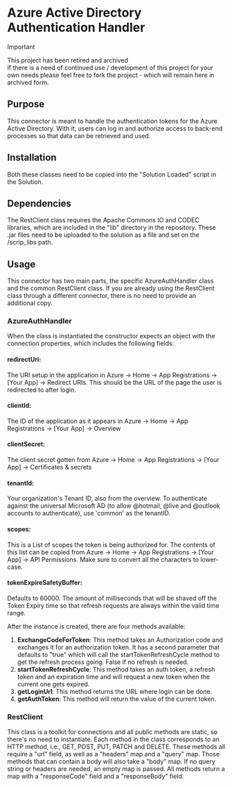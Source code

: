 # Azure Active Directory Authentication Handler

> [!IMPORTANT]
> This project has been retired and archived  
> If there is a need of continued use / development of this project for your own needs please feel free to fork the project - which will remain here in archived form.

## Purpose
This connector is meant to handle the authentication tokens for the Azure Active Directory. 
With it, users can log in and authorize access to back-end processes so that data can be retrieved and used.

## Installation
Both these classes need to be copied into the "Solution Loaded" script in the Solution.

## Dependencies
The RestClient class requires the Apache Commons IO and CODEC libraries, which are included in the "lib" directory in the repository. 
These .jar files need to be uploaded to the solution as a file and set on the /scrip_libs path.

## Usage
This connector has two main parts, the specific AzureAuthHandler class and the common RestClient class.
If you are already using the RestClient class through a different connector, there is no need to provide an additional copy.

### AzureAuthHandler
When the class is instantiated the constructor expects an object with the connection properties, which includes the following fields:

#### redirectUri: 
The URI setup in the application in Azure -> Home -> App Registrations -> [Your App] -> Redirect URIs. This should be the URL of the page the user is redirected to after login.
#### clientId: 
The ID of the application as it appears  in Azure -> Home -> App Registrations -> [Your App]  -> Overview
#### clientSecret:
The client secret gotten from Azure -> Home -> App Registrations -> [Your App] -> Certificates & secrets
#### tenantId:
Your organization's Tenant ID, also from the overview. To authenticate against the universal Microsoft AD (to allow @hotmail, @live and @outlook accounts to authenticate), use 'common' as the tenantID.
#### scopes: 
This is a List of scopes the token is being authorized for. The contents of this list can be copied from Azure -> Home -> App Registrations -> [Your App] -> API Permissions. Make sure to convert all the characters to lower-case.
#### tokenExpireSafetyBuffer: 
Defaults to 60000. The amount of milliseconds that will be shaved off the Token Expiry time so that refresh requests are always within the valid time range.

After the instance is created, there are four methods available:

1) **ExchangeCodeForToken**: This method takes an Authorization code and exchanges it for an authorization token. It has a second parameter that defaults to "true" which will call the startTokenRefreshCycle method to get the refresh process going. False if no refresh is needed.
2) **startTokenRefreshCycle**: This method takes an auth token, a refresh token and an expiration time and will request a new token when the current one gets expired.
3) **getLoginUrl**: This method returns the URL where login can be done.
4) **getAuthToken**: This method will return the value of the current token.

### RestClient
This class is a toolkit for connections and all public methods are static, so there's no need to instantiate. Each method in the class corresponds to an HTTP method, i.e., GET, POST, PUT, PATCH and DELETE.
These methods all require a "url" field, as well as a "headers" map and a "query" map. Those methods that can contain a body will also take a "body" map. If no query string or headers are needed, an empty map is passed.
All methods return a map with a "responseCode" field and a "responseBody" field.



